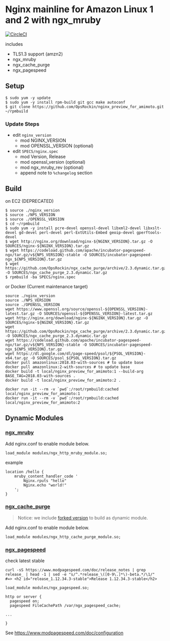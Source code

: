 # Nginx mainline for Amazon Linux 1 and 2 with ngx_mruby

[![CircleCI](https://circleci.com/gh/OpsRockin/nginx_mainline_for_amazon_linux.svg?style=svg)](https://circleci.com/gh/OpsRockin/nginx_mainline_for_amazon_linux)

includes

- TLS1.3 support (amzn2)
- ngx_mruby
- ngx_cache_purge
- ngx_pagespeed

## Setup

```
$ sudo yum -y update
$ sudo yum -y install rpm-build git gcc make autoconf
$ git clone https://github.com/OpsRockin/nginx_preview_for_amimoto.git ~/rpmbuild
```

### Update Steps

- edit `nginx_version`
  - mod NGINX_VERSION
  - mod OPENSSL_VERSION (optional)
- edit `SPECS/nginx.spec`
  - mod Version, Release
  - mod openssl_version (optional)
  - mod ngx_mruby_rev (optional)
  - append note to `%changelog` section

## Build

on EC2 (DEPRECATED)

```
$ source ./nginx_version
$ source ./NPS_VERSION
$ source ./OPENSSL_VERSION
$ cd ~/rpmbuild
$ sudo yum -y install pcre-devel openssl-devel libxml2-devel libxslt-devel gd-devel perl-devel perl-ExtUtils-Embed geoip-devel gperftools-devel
$ wget http://nginx.org/download/nginx-${NGINX_VERSION}.tar.gz -O SOURCES/nginx-${NGINX_VERSION}.tar.gz
$ wget https://codeload.github.com/apache/incubator-pagespeed-ngx/tar.gz/v${NPS_VERSION}-stable -O SOURCES/incubator-pagespeed-ngx_${NPS_VERSION}.tar.gz
$ wget https://github.com/OpsRockin/ngx_cache_purge/archive/2.3.dynamic.tar.gz -O SOURCES/ngx_cache_purge_2.3.dynamic.tar.gz
$ rpmbuild -ba SPECS/nginx.spec
```

or Docker (Current maintenance target)

```
source ./nginx_version
source ./NPS_VERSION
source ./OPENSSL_VERSION
wget https://www.openssl.org/source/openssl-${OPENSSL_VERSION}-latest.tar.gz -O SOURCES/openssl-${OPENSSL_VERSION}-latest.tar.gz
wget http://nginx.org/download/nginx-${NGINX_VERSION}.tar.gz -O SOURCES/nginx-${NGINX_VERSION}.tar.gz
wget https://github.com/OpsRockin/ngx_cache_purge/archive/2.3.dynamic.tar.gz -O SOURCES/ngx_cache_purge_2.3.dynamic.tar.gz
wget https://codeload.github.com/apache/incubator-pagespeed-ngx/tar.gz/v${NPS_VERSION}-stable -O SOURCES/incubator-pagespeed-ngx_${NPS_VERSION}.tar.gz
wget https://dl.google.com/dl/page-speed/psol/${PSOL_VERSION}-x64.tar.gz -O SOURCES/psol_${PSOL_VERSION}.tar.gz
docker pull amazonlinux:2018.03-with-sources # to update base
docker pull amazonlinux:2-with-sources # to update base
docker build -t local/nginx_preview_for_amimoto:1 --build-arg BASE_TAG=2018.03-with-sources .
docker build -t local/nginx_preview_for_amimoto:2 .

docker run -it --rm -v `pwd`:/root/rpmbuild:cached local/nginx_preview_for_amimoto:1
docker run -it --rm -v `pwd`:/root/rpmbuild:cached local/nginx_preview_for_amimoto:2
```


## Dynamic Modules

### [ngx_mruby](https://github.com/matsumoto-r/ngx_mruby)

Add nginx.conf to enable module below.

```
load_module modules/ngx_http_mruby_module.so;
```

example

```
location /hello {
    mruby_content_handler_code '
        Nginx.rputs "hello"
        Nginx.echo "world!"
    ';
}
```


### [ngx_cache_purge](https://github.com/FRiCKLE/ngx_cache_purge)

> Notice: we include [forked version](https://github.com/OpsRockin/ngx_cache_purge) to build as dynamic module.

Add nginx.conf to enable module below.

```
load_module modules/ngx_http_cache_purge_module.so;
```


### [ngx_pagespeed](https://www.modpagespeed.com/)

check latest stable

```
curl -sS https://www.modpagespeed.com/doc/release_notes | grep release_ | head -1 | sed -e "s/^.*release_\([0-9\.]*\)-beta.*/\1/"
#=> <h2 id="release_1.12.34.3-stable">Release 1.12.34.3-stable</h2>
```

```
load_module modules/ngx_pagespeed.so;
```

```
http or server {
  pagespeed on;
  pagespeed FileCachePath /var/ngx_pagespeed_cache;

...

}
```

See https://www.modpagespeed.com/doc/configuration

